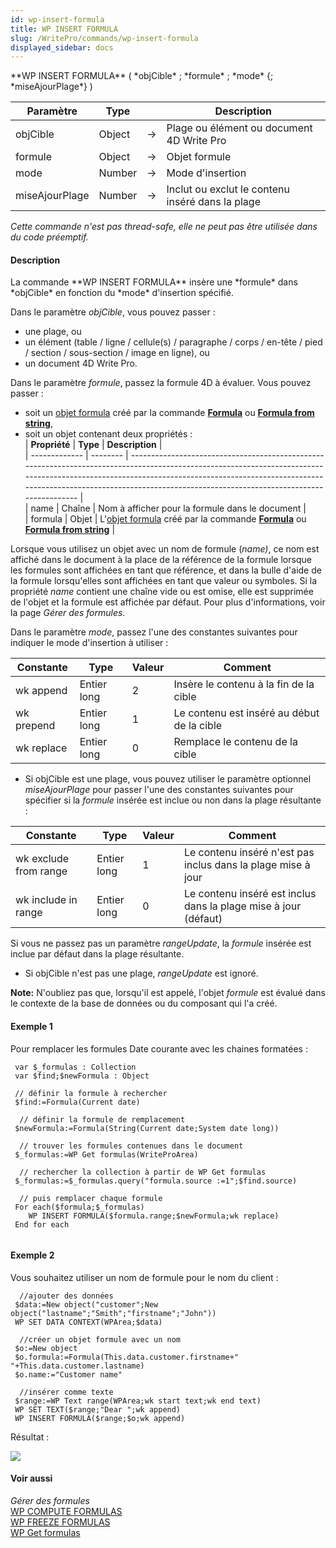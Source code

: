 ```yaml
---
id: wp-insert-formula
title: WP INSERT FORMULA
slug: /WritePro/commands/wp-insert-formula
displayed_sidebar: docs
---
```


<!--REF #_command_.WP INSERT FORMULA.Syntax-->**WP INSERT FORMULA** ( *objCible* ; *formule* ; *mode* {; *miseAjourPlage*} )<!-- END REF-->
<!--REF #_command_.WP INSERT FORMULA.Params-->
| Paramètre | Type |  | Description |
| --- | --- | --- | --- |
| objCible | Object | &#8594;  | Plage ou élément ou document 4D Write Pro |
| formule | Object | &#8594;  | Objet formule |
| mode | Number | &#8594;  | Mode d'insertion |
| miseAjourPlage | Number | &#8594;  | Inclut ou exclut le contenu inséré dans la plage |

<!-- END REF-->

*Cette commande n'est pas thread-safe, elle ne peut pas être utilisée dans du code préemptif.*


#### Description 

<!--REF #_command_.WP INSERT FORMULA.Summary-->La commande **WP INSERT FORMULA** insère une *formule* dans *objCible* en fonction du *mode* d'insertion spécifié.<!-- END REF-->

Dans le paramètre *objCible*, vous pouvez passer :

* une plage, ou
* un élément (table / ligne / cellule(s) / paragraphe / corps / en-tête / pied / section / sous-section / image en ligne), ou
* un document 4D Write Pro.

Dans le paramètre *formule*, passez la formule 4D à évaluer. Vous pouvez passer :

* soit un [objet formula](https://developer.4d.com/docs/fr/API/FunctionClass/#objets-formula) créé par la commande **[Formula](https://developer.4d.com/docs/fr/API/FunctionClass/#formula)** ou **[Formula from string](https://developer.4d.com/docs/fr/API/FunctionClass/#formula-from-string)**,
* soit un objet contenant deux propriétés :  
| **Propriété** | **Type** | **Description**                                                                                                                                                                                                                                                                             |  
| ------------- | -------- | ------------------------------------------------------------------------------------------------------------------------------------------------------------------------------------------------------------------------------------------------------------------------------------------- |  
| name          | Chaîne   | Nom à afficher pour la formule dans le document                                                                                                                                                                                                                                             |  
| formula       | Objet    | L'[objet formula](https://developer.4d.com/docs/fr/API/FunctionClass/#objets-formula) créé par la commande **[Formula](https://developer.4d.com/docs/fr/API/FunctionClass/#formula)** ou **[Formula from string](https://developer.4d.com/docs/fr/API/FunctionClass/#formula-from-string)** |  
    
Lorsque vous utilisez un objet avec un nom de formule (*name)*, ce nom est affiché dans le document à la place de la référence de la formule lorsque les formules sont affichées en tant que référence, et dans la bulle d'aide de la formule lorsqu'elles sont affichées en tant que valeur ou symboles. Si la propriété *name* contient une chaîne vide ou est omise, elle est supprimée de l'objet et la formule est affichée par défaut. Pour plus d'informations, voir la page *Gérer des formules*.

Dans le paramètre *mode*, passez l'une des constantes suivantes pour indiquer le mode d'insertion à utiliser :

| Constante  | Type        | Valeur | Comment                                    |
| ---------- | ----------- | ------ | ------------------------------------------ |
| wk append  | Entier long | 2      | Insère le contenu à la fin de la cible     |
| wk prepend | Entier long | 1      | Le contenu est inséré au début de la cible |
| wk replace | Entier long | 0      | Remplace le contenu de la cible            |

* Si objCible est une plage, vous pouvez utiliser le paramètre optionnel *miseAjourPlage* pour passer l'une des constantes suivantes pour spécifier si la *formule* insérée est inclue ou non dans la plage résultante :  
    
| Constante             | Type        | Valeur | Comment                                                         |  
| --------------------- | ----------- | ------ | --------------------------------------------------------------- |  
| wk exclude from range | Entier long | 1      | Le contenu inséré n'est pas inclus dans la plage mise à jour    |  
| wk include in range   | Entier long | 0      | Le contenu inséré est inclus dans la plage mise à jour (défaut) |  
    
Si vous ne passez pas un paramètre *rangeUpdate*, la *formule* insérée est inclue par défaut dans la plage résultante.
* Si objCible n'est pas une plage, *rangeUpdate* est ignoré.

**Note:** N'oubliez pas que, lorsqu'il est appelé, l'objet *formule* est évalué dans le contexte de la base de données ou du composant qui l'a créé.

#### Exemple 1 

Pour remplacer les formules Date courante avec les chaines formatées :

```4d
 var $_formulas : Collection
 var $find;$newFormula : Object

 // définir la formule à rechercher
 $find:=Formula(Current date)
 
  // définir la formule de remplacement
 $newFormula:=Formula(String(Current date;System date long))
 
  // trouver les formules contenues dans le document
 $_formulas:=WP Get formulas(WriteProArea)
 
  // rechercher la collection à partir de WP Get formulas
 $_formulas:=$_formulas.query("formula.source :=1";$find.source)
 
  // puis remplacer chaque formule
 For each($formula;$_formulas)
    WP INSERT FORMULA($formula.range;$newFormula;wk replace)
 End for each


```

#### Exemple 2 

Vous souhaitez utiliser un nom de formule pour le nom du client :  
  
```4d
  //ajouter des données
 $data:=New object("customer";New object("lastname";"Smith";"firstname";"John"))
 WP SET DATA CONTEXT(WPArea;$data)
 
  //créer un objet formule avec un nom
 $o:=New object
 $o.formula:=Formula(This.data.customer.firstname+" "+This.data.customer.lastname)
 $o.name:="Customer name"
 
  //insérer comme texte
 $range:=WP Text range(WPArea;wk start text;wk end text)
 WP SET TEXT($range;"Dear ";wk append)
 WP INSERT FORMULA($range;$o;wk append)
```

Résultat :

![](../../assets/en/WritePro/commands/pict6433508.en.png)

#### Voir aussi 

*Gérer des formules*  
[WP COMPUTE FORMULAS](wp-compute-formulas.md)  
[WP FREEZE FORMULAS](wp-freeze-formulas.md)  
[WP Get formulas](wp-get-formulas.md)  
